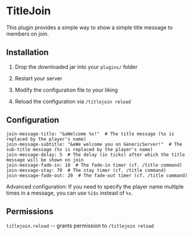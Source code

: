 # TitleJoin

This plugin provides a simple way to show a simple title message to members on
join.

## Installation

1. Drop the downloaded jar into your `plugins/` folder

2. Restart your server

3. Modify the configuration file to your liking

4. Reload the configuration via `/titlejoin reload`

## Configuration

```
join-message-title: "&aWelcome %s!"  # The title message (%s is replaced by the player's name)
join-message-subtitle: "&eWe welcome you on GenericServer!"  # The sub-title message (%s is replaced by the player's name)
join-message-delay: 5  # The delay (in ticks) after which the title message will be shown on join
join-message-fade-in: 10  # The fade-in timer (cf. /title command)
join-message-stay: 70  # The stay timer (cf. /title command)
join-message-fade-out: 20  # The fade-out timer (cf. /title command)
```

Advanced configuration: If you need to specify the player name multiple times in
a message, you can use `%1$s` instead of `%s`.

## Permissions

`titlejoin.reload` -- grants permission to `/titlejoin reload`
